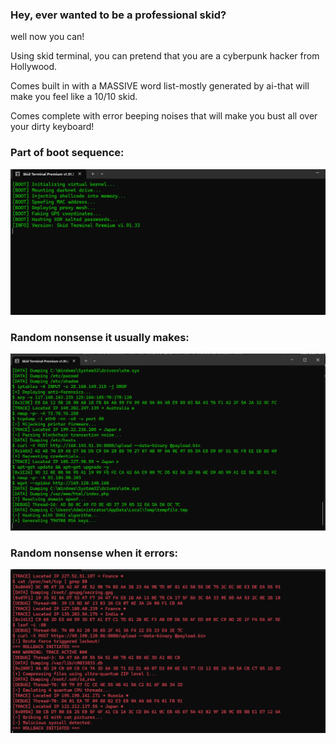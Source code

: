 ### Hey, ever wanted to be a professional skid?
well now you can!

Using skid terminal, you can pretend that you are a cyberpunk hacker from Hollywood.

Comes built in with a MASSIVE word list-mostly generated by ai-that will make you feel like a 10/10 skid.

Comes complete with error beeping noises that will make you bust all over your dirty keyboard!

### Part of boot sequence:
![image](/pics/Screenshot%202025-05-04%20100505.png)
### Random nonsense it usually makes:
![image](/pics/Screenshot%202025-05-04%20100526.png)
### Random nonsense when it errors:
![image](/pics/Screenshot%202025-05-04%20100607.png)